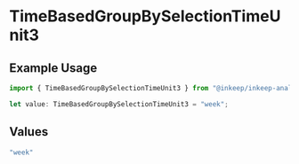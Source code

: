 # TimeBasedGroupBySelectionTimeUnit3

## Example Usage

```typescript
import { TimeBasedGroupBySelectionTimeUnit3 } from "@inkeep/inkeep-analytics/models/components";

let value: TimeBasedGroupBySelectionTimeUnit3 = "week";
```

## Values

```typescript
"week"
```
